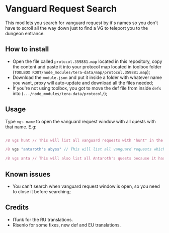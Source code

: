 # Vanguard Request Search

This mod lets you search for vanguard request by it's names so you don't have to scroll all the way down just to find a VG to teleport you to the dungeon entrance.

## How to install

 - Open the file called `protocol.359881.map` located in this repository, copy the content and paste it into your protocol map located in toolbox folder (`TOOLBOX ROOT/node_modules/tera-data/map/protocol.359881.map`);
 - Download the `module.json` and put it inside a folder with whatever name you want, proxy will auto-update and download all the files needed;
 - If you're not using toolbox, you got to move the def file from inside `defs` into (`.../node_modules/tera-data/protocol/`);

## Usage

Type `vgs name` to open the vanguard request window with all quests with that name.
E.g:
```javascript

/8 vgs hunt // This will list all vanguard requests with "hunt" in the name.

/8 vgs "antaroth's abyss" // This will list all vanguard requests which name matches "antaroth's abyss".

/8 vgs anta // This will also list all Antaroth's quests because it has "anta" in the name.
```

## Known issues

- You can't search when vanguard request window is open, so you need to close it before searching;

## Credits

- ITunk for the RU translations.
- Risenio for some fixes, new def and EU translations.